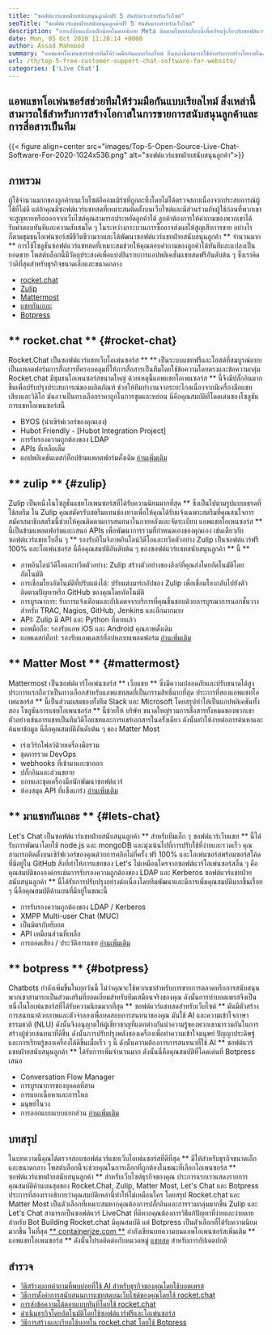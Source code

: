 ```yaml
---
title: "ซอฟต์แวร์แชทฝ่ายสนับสนุนลูกค้าฟรี 5 อันดับแรกสำหรับเว็บไซต์" 
seoTitle: "ซอฟต์แวร์แชทฝ่ายสนับสนุนลูกค้าฟรี 5 อันดับแรกสำหรับเว็บไซต์" 
description: "การเปลี่ยนแปลงเล็กน้อยในคำอธิบาย Meta ติดตามโพสต์บล็อกนี้เพื่อเรียนรู้เกี่ยวกับซอฟต์แวร์แชทฝ่ายสนับสนุนลูกค้าฟรี 5 อันดับแรก เครื่องมือเหล่านี้อำนวยความสะดวกให้กับตัวแทนฝ่ายบริการลูกค้าของคุณและผลักดันการขาย" 
date: Mon, 05 Oct 2020 11:28:14 +0000
author: Assad Mahmood
summary: "แอพแชทโอเพ่นซอร์สช่วยทีมให้ร่วมมือกันแบบเรียลไทม์ สิ่งเหล่านี้สามารถใช้สำหรับการสร้างโอกาสในการขายการสนับสนุนลูกค้าและการสื่อสารเป็นทีม" 
url: /th/top-5-free-customer-support-chat-software-for-website/
categories: ['Live Chat']
---
```


## แอพแชทโอเพ่นซอร์สช่วยทีมให้ร่วมมือกันแบบเรียลไทม์ สิ่งเหล่านี้สามารถใช้สำหรับการสร้างโอกาสในการขายการสนับสนุนลูกค้าและการสื่อสารเป็นทีม

{{< figure align=center src="images/Top-5-Open-Source-Live-Chat-Software-For-2020-1024x536.png" alt="ซอฟต์แวร์แชทฝ่ายสนับสนุนลูกค้า">}}


## ภาพรวม
ผู้ใช้จำนวนมากของลูกค้าบนเว็บไซต์อีคอมเมิร์ซที่ถูกละทิ้งโดยไม่ได้ตรวจสอบเนื่องจากประสบการณ์ผู้ใช้ที่ไม่ดี แต่ถ้าคุณมีซอฟต์แวร์แชทสดที่เหมาะสมติดตั้งบนเว็บไซต์และมีส่วนร่วมกับผู้ใช้ก่อนที่พวกเขาจะสูญหายหรือออกจากเว็บไซต์คุณสามารถประหยัดลูกค้าได้ ลูกค้าต้องการให้คำถามของพวกเขาได้รับคำตอบทันทีและความสับสนใด ๆ ในระหว่างกระบวนการซื้ออาจส่งผลให้สูญเสียการขาย อย่างไรก็ตามชุมชนโอเพ่นซอร์สมีชีวิตชีวามากและได้พัฒนาซอฟต์แวร์แชทฝ่ายสนับสนุนลูกค้า ** จำนวนมาก **
การใช้โซลูชันซอฟต์แวร์แชทสดที่เหมาะสมช่วยให้คุณตอบคำถามของลูกค้าได้ทันทีและแปลงเป็นยอดขาย โพสต์บล็อกนี้มีวัตถุประสงค์เพื่อแบ่งปันรายการแอปพลิเคชั่นแชทสดฟรีอันดับต้น ๆ ซึ่งเราคิดว่าดีที่สุดสำหรับธุรกิจขนาดเล็กและขนาดกลาง
  * [rocket.chat][1]
  * [Zulip][2]
  * [Mattermost][3]
  * [แชทกันเถอะ][4]
  * [Botpress][5]

## ** rocket.chat ** {#rocket-chat}
Rocket.Chat เป็นซอฟต์แวร์แชทเว็บโอเพ่นซอร์ส ** ** เป็นระบบแชทฟรีและโฮสต์ที่สมบูรณ์แบบ เป็นแพลตฟอร์มการสื่อสารที่ครอบคลุมที่ให้การสื่อสารเป็นทีมโดยใช้ข้อความโดยตรงและข้อความกลุ่ม
Rocket.chat มีชุมชนโอเพนซอร์สขนาดใหญ่ ด้วยเหตุนี้แอพแชทโอเพนซอร์ส ** นี้จึงมีปลั๊กอินมากขึ้นเพื่อปรับปรุงประสบการณ์ของผลิตภัณฑ์ ช่วยให้ทีมทำงานจากระยะไกลเนื่องจากมีเครื่องมือแชทเสียงและวิดีโอ มันอาจเป็นทางเลือกราคาถูกในการซูมและหย่อน นี่คือคุณสมบัติที่โดดเด่นของโซลูชันการแชทโอเพนซอร์สนี้
  * BYOS (นำเซิร์ฟเวอร์ของคุณเอง)
  * Hubot Friendly - [Hubot Integration Project]
  * การรับรองความถูกต้องของ LDAP
  * APIs ที่เหลือเต็ม
  * แอปพลิเคชันเดสก์ท็อปข้ามแพลตฟอร์มดั้งเดิม
    [อ่านเพิ่มเติม][6]

## ** zulip ** {#zulip}
Zulip เป็นหนึ่งในโซลูชั่นแชทโอเพนซอร์สที่ได้รับความนิยมมากที่สุด ** ซึ่งเป็นไปตามรูปแบบเธรดที่ใช้สตรีม ใน Zulip คุณสมัครรับสตรีมแทนช่องทางเพื่อให้คุณได้รับแจ้งเฉพาะสตรีมที่คุณสนใจการสมัครสมาชิกสตรีมนี้ช่วยให้คุณติดตามการสนทนาในภายหลังและจัดระเบียบ
แอพแชทโอเพนซอร์ส ** นี้เป็นข้ามแพลตฟอร์มและเสนอ APIs เพื่อพัฒนาการรวมที่กำหนดเองของคุณเอง เช่นเดียวกับซอฟต์แวร์แชทเว็บอื่น ๆ ** รองรับอิโมจิภาพอินไลน์วิดีโอและทวีตตัวอย่าง Zulip เป็นซอฟต์แวร์ฟรี 100% และโอเพ่นซอร์ส นี่คือคุณสมบัติอันดับต้น ๆ ของซอฟต์แวร์แชทสนับสนุนลูกค้า ** นี้ **
  * ภาพอินไลน์วิดีโอและทวีตตัวอย่าง: Zulip สร้างตัวอย่างของลิงก์ที่คุณส่งโดยอัตโนมัติโดยอัตโนมัติ
  * การเชื่อมโยงอัตโนมัติที่ปรับแต่งได้: ปรับแต่งมาร์กอัปของ Zulip เพื่อเชื่อมโยงกลับไปยังตัวติดตามปัญหาหรือ GitHub ของคุณโดยอัตโนมัติ
  * การบูรณาการ: รับการแจ้งเตือนและอัปเดตจากบริการที่คุณชื่นชอบด้วยการบูรณาการนอกชั้นวางสำหรับ TRAC, Nagios, GitHub, Jenkins และอีกมากมาย
  * API: Zulip มี API และ Python ที่ตายแล้ว
  * แอพมือถือ: รองรับแอพ iOS และ Android คุณภาพดั้งเดิม
  * แอพเดสก์ท็อป: รองรับแอพเดสก์ท็อปหลายแพลตฟอร์ม
    [อ่านเพิ่มเติม][7]

## ** Matter Most ** {#mattermost}
Mattermost เป็นซอฟต์แวร์โอเพ่นซอร์ส ** เว็บแชท ** ซึ่งมีความปลอดภัยและปรับขนาดได้สูง ประการแรกถือว่าเป็นทางเลือกสำหรับแอพแชทสดที่เป็นกรรมสิทธิ์มากที่สุด ประการที่สองแอพแชทโอเพนซอร์ส ** นี้เป็นส่วนผสมของทั้งทีม Slack และ Microsoft โดยสรุปทำให้เป็นแอปพลิเคชันทั้งสอง
โซลูชันการแชทโอเพนซอร์ส ** นี้ช่วยให้ บริษัท ขนาดใหญ่รวมการสื่อสารทั้งหมดของพวกเขา ตัวอย่างเช่นการแชทเป็นทีมวิดีโอแชทและการแชร์เอกสารในครั้งเดียว ดังนั้นทำให้ง่ายต่อการค้นหาและค้นหาข้อมูล
นี่คือคุณสมบัติอันดับต้น ๆ ของ Matter Most
  * เร่งเวิร์กโฟลว์ด้วยเครื่องมือรวม
  * ชุดการรวม DevOps
  * webhooks ที่เข้ามาและขาออก
  * ปลั๊กอินและส่วนขยาย
  * บอทและชุดเครื่องมือนักพัฒนาซอฟต์แวร์
  * ห้องสมุด API ที่แข็งแกร่ง
    [อ่านเพิ่มเติม][8]

## ** มาแชทกันเถอะ ** {#lets-chat}
Let's Chat เป็นซอฟต์แวร์แชทฝ่ายสนับสนุนลูกค้า ** สำหรับทีมเล็ก ๆ ซอฟต์แวร์เว็บแชท ** นี้ได้รับการพัฒนาโดยใช้ node.js และ mongoDB และมุ่งเน้นไปที่การปรับใช้ที่ง่ายและรวดเร็ว คุณสามารถติดตั้งบนเซิร์ฟเวอร์ของคุณด้วยการคลิกไม่กี่ครั้ง ฟรี 100% และโอเพ่นซอร์สพร้อมซอร์สโค้ดที่มีอยู่ใน GitHub
สิ่งที่ทำให้การแชทของ Let's ไม่เหมือนใครจากซอฟต์แวร์โอเพ่นซอร์สอื่น ๆ คือคุณสมบัติขององค์กรเช่นการรับรองความถูกต้องของ LDAP และ Kerberos ซอฟต์แวร์แชทฝ่ายสนับสนุนลูกค้า ** นี้ได้รับการปรับปรุงอย่างต่อเนื่องโดยทีมพัฒนาและมีการเพิ่มคุณสมบัติมากขึ้นเรื่อย ๆ นี่คือคุณสมบัติด้านบนที่มีอยู่ในขณะนี้
  * การรับรองความถูกต้องของ LDAP / Kerberos
  * XMPP Multi-user Chat (MUC)
  * เป็นมิตรกับฮับอต
  * API เหมือนส่วนที่เหลือ
  * การถอดเสียง / ประวัติการแชท
    [อ่านเพิ่มเติม][9]

## ** botpress ** {#botpress}
Chatbots กำลังเพิ่มขึ้นในทุกวันนี้ ไม่ว่าคุณจะใช้พวกเขาสำหรับการขายการตลาดหรือการสนับสนุนพวกเขาสามารถเป็นส่วนเสริมที่ยอดเยี่ยมสำหรับทีมเสมือนจริงของคุณ
ดังนั้นการทำบอตเพรสจึงเป็นหนึ่งในโอเพ่นซอร์สที่ได้รับความนิยมมากที่สุด ** ซอฟต์แวร์แชทสดสำหรับเว็บไซต์ ** มันมีตัวสร้างการสนทนาด้วยภาพและตัวจำลองเพื่อทดสอบการสนทนาของคุณ มันใช้ AI และความเข้าใจภาษาธรรมชาติ (NLU) ดังนั้นจึงอนุญาตให้ผู้เชี่ยวชาญที่แตกต่างกันนำความรู้ของพวกเขามารวมกันในการสร้างผู้ช่วยสนทนาที่ดีขึ้น ดังนั้นการปรับปรุงพลังของเครื่องเพื่อทำความเข้าใจมนุษย์
ปัญญาประดิษฐ์และการเรียนรู้ของเครื่องได้ดีขึ้นเมื่อเร็ว ๆ นี้ ดังนั้นความต้องการการสนทนาที่ใช้ AI ** ซอฟต์แวร์แชทฝ่ายสนับสนุนลูกค้า ** ได้รับการเพิ่มจำนวนมาก ดังนั้นนี่คือคุณสมบัติที่โดดเด่นที่ Botpress เสนอ
  * Conversation Flow Manager
  * การบูรณาการของบุคคลที่สาม
  * การแยกเนื้อหาและการไหล
  * มนุษย์ในวง
  * การออกแบบแบบแยกส่วน
    [อ่านเพิ่มเติม][10]

## บทสรุป
ในบทความนี้คุณได้ตรวจสอบซอฟต์แวร์แชทเว็บโอเพ่นซอร์สที่ดีที่สุด ** มีให้สำหรับธุรกิจขนาดเล็กและขนาดกลาง โพสต์บล็อกนี้จะช่วยคุณในการเลือกที่ถูกต้องในขณะที่เลือกโอเพนซอร์ส ** ซอฟต์แวร์แชทฝ่ายสนับสนุนลูกค้า ** สำหรับเว็บไซต์ธุรกิจของคุณ ประการแรกเราแสดงรายการคุณสมบัติด้านบนสุดของ Rocket.Chat, Zulip, Matter Most, Let's Chat และ Botpress ประการที่สองเราอธิบายว่าคุณสมบัติเหล่านี้ทำให้ไม่เหมือนใคร โดยสรุป Rocket.chat และ Matter Most เป็นตัวเลือกที่เหมาะสมหากคุณต้องการปลั๊กอินและการรวมกลุ่มมากขึ้น Zulip และ Let's Chat สามารถเป็นซอฟต์แวร์ LiveChat ที่ดีหากคุณต้องการวิธีแก้ปัญหาที่ง่ายและง่ายดาย สำหรับ Bot Building Rocket.chat มีคุณสมบัติ แต่ Botpress เป็นตัวเลือกที่ได้รับความนิยมมากขึ้น
ในที่สุด [** containerize.com **][11] กำลังเขียนบทความบนแอพโอเพนซอร์สเพิ่มเติม ** แอพแชทโอเพนซอร์ส ** ดังนั้นโปรดติดต่อกับหมวดหมู่ [แชทสด][12] สำหรับการอัปเดตปกติ

## สำรวจ
  * [วิธีสร้างบอทคำถามที่พบบ่อยที่ใช้ AI สำหรับธุรกิจของคุณโดยใช้บอตเพรส][13]
  * [วิธีการตั้งค่าการสนับสนุนการแชทสดบนเว็บไซต์ของคุณโดยใช้ rocket.chat][14]
  * [การส่งข้อความโต้ตอบแบบทันทีโดยใช้ rocket.chat][15]
  * [ดำเนินธุรกิจโดยอัตโนมัติโดยใช้ซอฟต์แวร์ฟรีและโอเพ่นซอร์ส][16]
  * [วิธีการสร้างและเรียกใช้บอทใน rocket.chat โดยใช้ Botpress][17]

  
[1]: #rocket-chat
[2]: #zulip
[3]: #mattermost
[4]: #lets-chat
[5]: #botpress
[6]: https://products.containerize.com/live-chat/rocketchat
[7]: https://products.containerize.com/live-chat/zulip
[8]: https://products.containerize.com/live-chat/mattermost
[9]: https://products.containerize.com/live-chat/lets-chat
[10]: https://products.containerize.com/live-chat/botpress
[11]: https://www.containerize.com/
[12]: https://products.containerize.com/live-chat/
[13]: https://blog.containerize.com/live-chat/how-to-create-an-ai-based-faq-bot-for-your-business-using-botpress/
[14]: https://blog.containerize.com/live-chat/how-to-setup-live-chat-software-on-website-rocket-chat/
[15]: https://blog.containerize.com/blogging/instantly-communicate-with-customers-using-wordpress-and-rocket-chat/
[16]: https://blog.containerize.com/blogging/automate-business-operations-using-open-source-software/
[17]: https://blog.containerize.com/live-chat/how-to-create-and-run-a-bot-in-rocket-chat-using-botpress/
